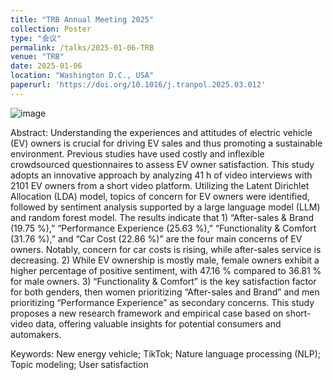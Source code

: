 ```yaml
---
title: "TRB Annual Meeting 2025"
collection: Poster
type: "会议"
permalink: /talks/2025-01-06-TRB
venue: "TRB"
date: 2025-01-06
location: "Washington D.C., USA"
paperurl: 'https://doi.org/10.1016/j.tranpol.2025.03.012'
---
```

![image](https://github.com/user-attachments/assets/a43a80d1-532b-4b27-9e44-c1954830c384)

Abstract: Understanding the experiences and attitudes of electric vehicle (EV) owners is crucial for driving EV sales and thus promoting a sustainable environment. Previous studies have used costly and inflexible crowdsourced questionnaires to assess EV owner satisfaction. This study adopts an innovative approach by analyzing 41 h of video interviews with 2101 EV owners from a short video platform. Utilizing the Latent Dirichlet Allocation (LDA) model, topics of concern for EV owners were identified, followed by sentiment analysis supported by a large language model (LLM) and random forest model. The results indicate that 1) “After-sales & Brand (19.75 %),” “Performance Experience (25.63 %),” “Functionality & Comfort (31.76 %),” and “Car Cost (22.86 %)” are the four main concerns of EV owners. Notably, concern for car costs is rising, while after-sales service is decreasing. 2) While EV ownership is mostly male, female owners exhibit a higher percentage of positive sentiment, with 47.16 % compared to 36.81 % for male owners. 3) “Functionality & Comfort” is the key satisfaction factor for both genders, then women prioritizing “After-sales and Brand” and men prioritizing “Performance Experience” as secondary concerns. This study proposes a new research framework and empirical case based on short-video data, offering valuable insights for potential consumers and automakers.

Keywords: New energy vehicle; TikTok; Nature language processing (NLP); Topic modeling; User satisfaction


